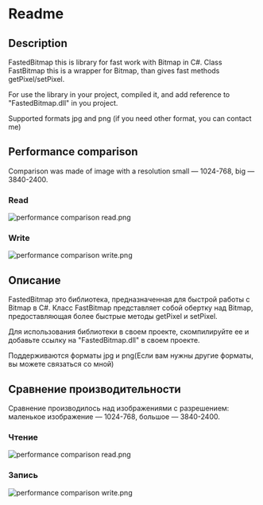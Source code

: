 # Readme #

## Description ##
FastedBitmap this is library for fast work with Bitmap in C#.
Class FastBitmap this is a wrapper for Bitmap, than gives fast methods getPixel/setPixel.

For use the library in your project, compiled it, and add reference to "FastedBitmap.dll" in you project.

Supported formats jpg and png (if you need other format, you can contact me)

## Performance comparison ##
Comparison was made of image with a resolution small — 1024-768, big — 3840-2400.
### Read ###
![performance comparison read.png](https://bitbucket.org/repo/KKMeMr/images/388168527-performance%20comparison%20read.png)
### Write ###
![performance comparison write.png](https://bitbucket.org/repo/KKMeMr/images/2880798216-performance%20comparison%20write.png)



## Описание ##
FastedBitmap это библиотека, предназначенная для быстрой работы с Bitmap в C#.
Класс FastBitmap представляет собой обертку над Bitmap, предоставляющая более быстрые методы getPixel и setPixel.

Для использования библиотеки в своем проекте, скомпилируйте ее и добавьте ссылку на "FastedBitmap.dll" в своем проекте.

Поддерживаются форматы jpg и png(Если вам нужны другие форматы, вы можете связаться со мной)

## Сравнение производительности ##
Сравнение производилось над изображениями с разрешением: маленькое изображение — 1024-768, большое — 3840-2400.
### Чтение ###
![performance comparison read.png](https://bitbucket.org/repo/KKMeMr/images/388168527-performance%20comparison%20read.png)
### Запись ###
![performance comparison write.png](https://bitbucket.org/repo/KKMeMr/images/2880798216-performance%20comparison%20write.png)